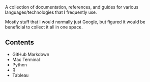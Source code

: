 A collection of documentation, references, and guides for various languages/technologies that I frequently use.

Mostly stuff that I would normally just Google, but figured it would be beneficial to collect it all in one space.

## Contents

- GitHub Markdown
- Mac Terminal
- Python
- R
- Tableau
